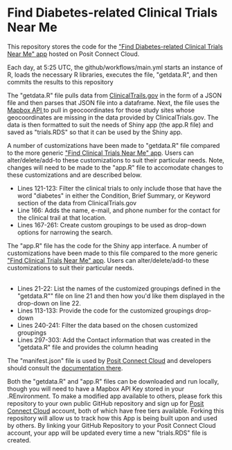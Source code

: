 # Find Diabetes-related Clinical Trials Near Me

This repository stores the code for the <a href='https://schdatascience-find-diabetes-related-clinical-trials-near-me.share.connect.posit.cloud/' target="_blank" rel="noopener noreferrer">"Find Diabetes-related Clinical Trials Near Me" app</a> hosted on Posit Connect Cloud.

Each day, at 5:25 UTC, the github/workflows/main.yml starts an instance of R, loads the necessary R libraries, executes the file, "getdata.R", and then commits the results to this repository

The "getdata.R" file pulls data from <a target="_blank"  rel="noopener noreferrer" href='https://clinicaltrials.gov/'>ClinicalTrails.gov</a> in the form of a JSON file and then parses that JSON file into a dataframe.
Next, the file uses the <a target="_blank" rel="noopener noreferrer" href='https://www.mapbox.com/'>Mapbox API </a> to pull in geocoordinates for those study sites whose geocoordinates are missing in the data provided by ClinicalTrials.gov.
The data is then formatted to suit the needs of Shiny app (the app.R file) and saved as "trials.RDS" so that it can be used by the Shiny app.

A number of customizations have been made to "getdata.R" file compared to the more generic <a href="https://schdatascience-find-clinical-trials-near-me.share.connect.posit.cloud/">"Find Clinical Trials Near Me" app</a>. Users can alter/delete/add-to these customizations to suit their particular needs.  Note, changes will need to be made to the "app.R" file to accomodate changes to these customizations and are described below.
<ul>
<li> Lines 121-123: Filter the clinical trials to only include those that have the word "diabetes" in either the Condition, Brief Summary, or Keyword section of the data from ClinicalTrials.gov</li>
<li> Line 166:  Adds the name, e-mail, and phone number for the contact for the clinical trail at that location.</li>
<li> Lines 167-261: Create custom groupings to be used as drop-down options for narrowing the search.</li>
</ul>
The "app.R" file has the code for the Shiny app interface. A number of customizations have been made to this file compared to the more generic <a href="https://schdatascience-find-clinical-trials-near-me.share.connect.posit.cloud/">"Find Clinical Trials Near Me" app</a>. Users can alter/delete/add-to these customizations to suit their particular needs.
<br>
<br>

<ul>
<li> Lines 21-22: List the names of the customized groupings defined in the "getdata.R"" file on line 21 and then how you'd like them displayed in the drop-down on line 22.</li>
<li> Lines 113-133: Provide the code for the customized groupings drop-down </li>
<li> Lines 240-241: Filter the data based on the chosen customized groupings</li>
<li> Lines 297-303: Add the Contact information that was created in the "getdata.R" file and provides the column heading</li>
</ul>


The "manifest.json" file is used by <a target="_blank"  rel="noopener noreferrer" href="https://connect.posit.cloud/">Posit Connect Cloud</a> and developers should consult the <a href="https://docs.posit.co/connect-cloud/how-to/r/dependencies.html">documentation there</a>. 

Both the "getdata.R" and "app.R" files can be downloaded and run locally, though you will need to have a Mapbox API Key stored in your .REnvironment.
To make a modified app available to others, please fork this repository to your own public GitHub repository and sign up for <a target="_blank" rel="noopener noreferrer" href="https://connect.posit.cloud/">Posit Connect Cloud</a> account, both of which have free tiers available. Forking this repository will allow us to track how this App is being built upon and used by others.
By linking your GitHub Repository to your Posit Connect Cloud account, your app will be updated every time a new "trials.RDS" file is created.
